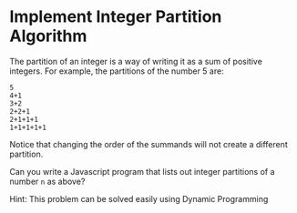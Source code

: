 # Implement Integer Partition Algorithm

The partition of an integer is a way of writing it as a sum of positive integers. For example, the partitions of the number 5 are:

```
5
4+1
3+2
2+2+1
2+1+1+1
1+1+1+1+1
```

Notice that changing the order of the summands will not create a different partition.

Can you write a Javascript program that lists out integer partitions of a number `n` as above?

Hint: This problem can be solved easily using Dynamic Programming